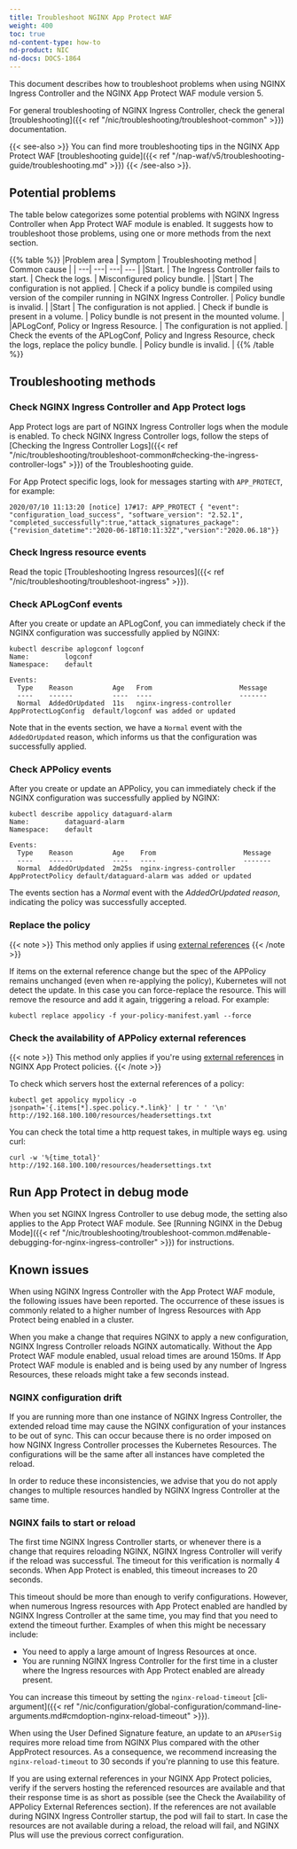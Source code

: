 ```yaml
---
title: Troubleshoot NGINX App Protect WAF
weight: 400
toc: true
nd-content-type: how-to
nd-product: NIC
nd-docs: DOCS-1864
---
```


This document describes how to troubleshoot problems when using NGINX Ingress Controller and the NGINX App Protect WAF module version 5.

For general troubleshooting of NGINX Ingress Controller, check the general [troubleshooting]({{< ref "/nic/troubleshooting/troubleshoot-common" >}}) documentation.

{{< see-also >}} You can find more troubleshooting tips in the NGINX App Protect WAF [troubleshooting guide]({{< ref "/nap-waf/v5/troubleshooting-guide/troubleshooting.md" >}}) {{< /see-also >}}.

## Potential problems

The table below categorizes some potential problems with NGINX Ingress Controller when App Protect WAF module is enabled. It suggests how to troubleshoot those problems, using one or more methods from the next section.

{{% table %}}
|Problem area | Symptom | Troubleshooting method | Common cause |
| ---| ---| ---| --- |
|Start. | The Ingress Controller fails to start. | Check the logs. | Misconfigured policy bundle. |
|Start | The configuration is not applied. | Check if a policy bundle is compiled using version of the compiler running in NGINX Ingress Controller. | Policy bundle is invalid. |
|Start | The configuration is not applied. | Check if bundle is present in a volume. | Policy bundle is not present in the mounted volume. |
|APLogConf, Policy or Ingress Resource. | The configuration is not applied. | Check the events of the APLogConf, Policy and Ingress Resource, check the logs, replace the policy bundle. | Policy bundle is invalid. |
{{% /table %}}

## Troubleshooting methods

### Check NGINX Ingress Controller and App Protect logs

App Protect logs are part of NGINX Ingress Controller logs when the module is enabled. To check NGINX Ingress Controller logs, follow the steps of [Checking the Ingress Controller Logs]({{< ref "/nic/troubleshooting/troubleshoot-common#checking-the-ingress-controller-logs" >}}) of the Troubleshooting guide.

For App Protect specific logs, look for messages starting with `APP_PROTECT`, for example:

```shell
2020/07/10 11:13:20 [notice] 17#17: APP_PROTECT { "event": "configuration_load_success", "software_version": "2.52.1", "completed_successfully":true,"attack_signatures_package":{"revision_datetime":"2020-06-18T10:11:32Z","version":"2020.06.18"}}
```

### Check Ingress resource events

Read the topic [Troubleshooting Ingress resources]({{< ref "/nic/troubleshooting/troubleshoot-ingress" >}}).

### Check APLogConf events

After you create or update an APLogConf, you can immediately check if the NGINX configuration was successfully applied by NGINX:

```shell
kubectl describe aplogconf logconf
Name:         logconf
Namespace:    default

Events:
  Type    Reason          Age   From                      Message
  ----    ------          ----  ----                      -------
  Normal  AddedOrUpdated  11s   nginx-ingress-controller  AppProtectLogConfig  default/logconf was added or updated
```

Note that in the events section, we have a `Normal` event with the `AddedOrUpdated` reason, which informs us that the configuration was successfully applied.

### Check APPolicy events

After you create or update an APPolicy, you can immediately check if the NGINX configuration was successfully applied by NGINX:

```shell
kubectl describe appolicy dataguard-alarm
Name:         dataguard-alarm
Namespace:    default

Events:
  Type    Reason          Age    From                      Message
  ----    ------          ----   ----                      -------
  Normal  AddedOrUpdated  2m25s  nginx-ingress-controller  AppProtectPolicy default/dataguard-alarm was added or updated
```

The events section has a *Normal* event with the *AddedOrUpdated reason*, indicating the policy was successfully accepted.

### Replace the policy

{{< note >}} This method only applies if using [external references](/nginx-app-protect/v4/configuration/#external-references) {{< /note >}}

If items on the external reference change but the spec of the APPolicy remains unchanged (even when re-applying the policy), Kubernetes will not detect the update.
In this case you can force-replace the resource. This will remove the resource and add it again, triggering a reload. For example:

```shell
kubectl replace appolicy -f your-policy-manifest.yaml --force
```

### Check the availability of APPolicy external references

{{< note >}} This method only applies if you're using [external references](/nginx-app-protect/v4/configuration/#external-references) in NGINX App Protect policies. {{< /note >}}

To check which servers host the external references of a policy:

```shell
kubectl get appolicy mypolicy -o jsonpath='{.items[*].spec.policy.*.link}' | tr ' ' '\n'
http://192.168.100.100/resources/headersettings.txt
```

You can check the total time a http request takes, in multiple ways eg. using curl:

```shell
curl -w '%{time_total}' http://192.168.100.100/resources/headersettings.txt
```

## Run App Protect in debug mode

When you set NGINX Ingress Controller to use debug mode, the setting also applies to the App Protect WAF module.  See  [Running NGINX in the Debug Mode]({{< ref "/nic/troubleshooting/troubleshoot-common.md#enable-debugging-for-nginx-ingress-controller" >}}) for instructions.

## Known issues

When using NGINX Ingress Controller with the App Protect WAF module, the following issues have been reported. The occurrence of these issues is commonly related to a higher number of Ingress Resources with App Protect being enabled in a cluster.

When you make a change that requires NGINX to apply a new configuration, NGINX Ingress Controller reloads NGINX automatically. Without the App Protect WAF module enabled, usual reload times are around 150ms. If App Protect WAF module is enabled and is being used by any number of Ingress Resources, these reloads might take a few seconds instead.

### NGINX configuration drift

If you are running more than one instance of NGINX Ingress Controller, the extended reload time may cause the NGINX configuration of your instances to be out of sync. This can occur because there is no order imposed on how NGINX Ingress Controller processes the Kubernetes Resources. The configurations will be the same after all instances have completed the reload.

In order to reduce these inconsistencies, we advise that you do not apply changes to multiple resources handled by NGINX Ingress Controller at the same time.

### NGINX fails to start or reload

The first time NGINX Ingress Controller starts, or whenever there is a change that requires reloading NGINX, NGINX Ingress Controller will verify if the reload was successful. The timeout for this verification is normally 4 seconds. When App Protect is enabled, this timeout increases to 20 seconds.

This timeout should be more than enough to verify configurations. However, when numerous Ingress resources with App Protect enabled are handled by NGINX Ingress Controller at the same time, you may find that you need to extend the timeout further. Examples of when this might be necessary include:

- You need to apply a large amount of Ingress Resources at once.
- You are running NGINX Ingress Controller for the first time in a cluster where the Ingress resources with App Protect enabled are already present.

You can increase this timeout by setting the `nginx-reload-timeout` [cli-argument]({{< ref "/nic/configuration/global-configuration/command-line-arguments.md#cmdoption-nginx-reload-timeout" >}}).

When using the User Defined Signature feature, an update to an `APUserSig` requires more reload time from NGINX Plus compared with the other AppProtect resources. As a consequence, we recommend increasing the `nginx-reload-timeout` to 30 seconds if you're planning to use this feature.

If you are using external references in your NGINX App Protect policies, verify if the servers hosting the referenced resources are available and that their response time is as short as possible (see the Check the Availability of APPolicy External References section). If the references are not available during NGINX Ingress Controller startup, the pod will fail to start. In case the resources are not available during a reload, the reload will fail, and NGINX Plus will use the previous correct configuration.
